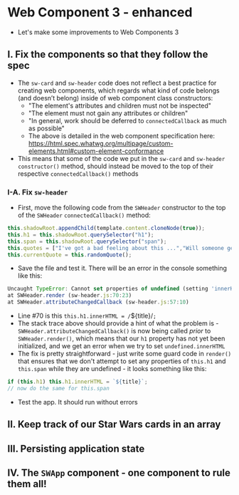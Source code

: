 # Web Component 3 - enhanced

- Let's make some improvements to Web Components 3

## I. Fix the components so that they follow the spec

- The `sw-card` and `sw-header` code does not reflect a best practice for creating web components, which regards what kind of code belongs (and doesn’t belong) inside of web component class constructors:
  - "The element's attributes and children must not be inspected"
  - "The element must not gain any attributes or children"
  - "In general, work should be deferred to `connectedCallback` as much as possible"
  - The above is detailed in the web component specification here: https://html.spec.whatwg.org/multipage/custom-elements.html#custom-element-conformance
- This means that some of the code we put in the `sw-card` and `sw-header` `constructor()` method, should instead be moved to the top of their respective `connectedCallback()` methods

### I-A. Fix `sw-header`

- First, move the following code from the `SWHeader` constructor to the top of the `SWHeader` `connectedCallback()` method:

```js
this.shadowRoot.appendChild(template.content.cloneNode(true));
this.h1 = this.shadowRoot.querySelector("h1");
this.span = this.shadowRoot.querySelector("span");
this.quotes = ["I've got a bad feeling about this ...","Will someone get this big walking carpet out of my way?!","Aren’t you a little short for a stormtrooper?","I hope you know what you’re doing.","Oh, it’s not like that at all. He’s my brother.","We have powerful friends. You’re going to regret this."];
this.currentQuote = this.randomQuote();
```

- Save the file and test it. There will be an error in the console something like this:

```js
Uncaught TypeError: Cannot set properties of undefined (setting 'innerHTML')
at SWHeader.render (sw-header.js:70:23)
at SWHeader.attributeChangedCallback (sw-header.js:57:10)
```
- Line #70 is this `this.h1.innerHTML = /`${title}/`;`
- The stack trace above should provide a hint of what the problem is - `SWHeader.attributeChangedCallback()` is now being called *prior* to `SWHeader.render()`, which means that our `h1` property has not yet been initialized, and we get an error when we try to set `undefined.innerHTML`
- The fix is pretty straightforward - just write some guard code in `render()` that ensures that we don't attempt to set any properties of `this.h1` and `this.span` while they are undefined - it looks something like this:

```js
if (this.h1) this.h1.innerHTML = `${title}`;
// now do the same for this.span
```

- Test the app. It should run without errors

## II. Keep track of our Star Wars cards in an array

## III. Persisting application state

## IV. The `SWApp` component - one component to rule them all!
